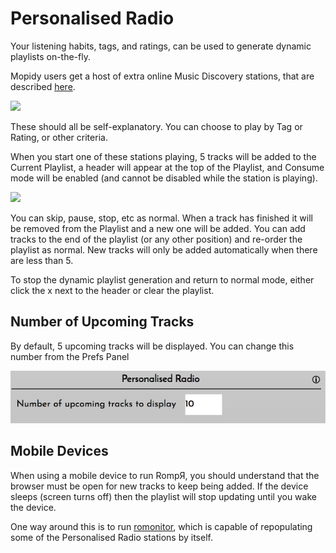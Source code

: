 # Personalised Radio

Your listening habits, tags, and ratings, can be used to generate dynamic playlists on-the-fly.

Mopidy users get a host of extra online Music Discovery stations, that are described [here](/RompR/Music-Discovery).

![](images/personalradio.png)

These should all be self-explanatory. You can choose to play by Tag or Rating, or other criteria.

When you start one of these stations playing, 5 tracks will be added to the Current Playlist, a header will appear at the top of the Playlist, and Consume mode will be enabled (and cannot be disabled while the station is playing).

![](images/personal2.png)

You can skip, pause, stop, etc as normal. When a track has finished it will be removed from the Playlist and a new one will be added. You can add tracks to the end of the playlist (or any other position) and re-order the playlist as normal. New tracks will only be added automatically when there are less than 5.

To stop the dynamic playlist generation and return to normal mode, either click the x next to the header or clear the playlist.

## Number of Upcoming Tracks

By default, 5 upcoming tracks will be displayed. You can change this number from the Prefs Panel

![](images/upcomingtracks.png)

## Mobile Devices

When using a mobile device to run RompЯ, you should understand that the browser must be open for new tracks to keep being added. If the device sleeps (screen turns off) then the playlist will stop updating until you wake the device.

One way around this is to run [romonitor](/RompR/Rompr-And-Mobiles), which is capable of repopulating some of the Personalised Radio stations by itself.
